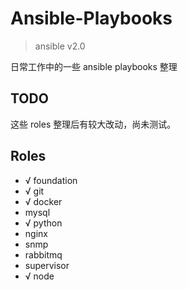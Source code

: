 Ansible-Playbooks
===

> ansible v2.0

日常工作中的一些 ansible playbooks 整理

## TODO

这些 roles 整理后有较大改动，尚未测试。


## Roles

  - √ foundation
  - √ git
  - √ docker
  - mysql
  - √ python
  - nginx
  - snmp
  - rabbitmq
  - supervisor
  - √ node

